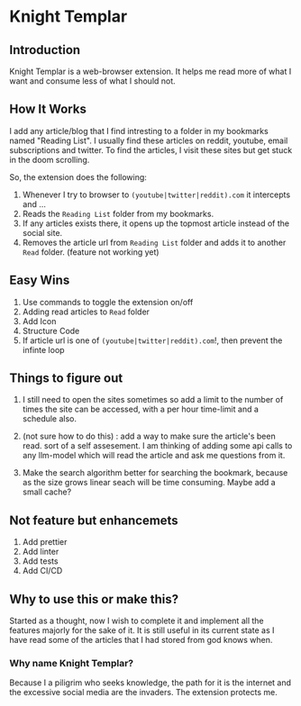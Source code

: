 # Knight Templar

## Introduction

Knight Templar is a web-browser extension.
It helps me read more of what I want and consume less of what I should not.

## How It Works

I add any article/blog that I find intresting to a folder in my bookmarks named "Reading List".
I usually find these articles on reddit, youtube, email subscriptions and twitter.
To find the articles, I visit these sites but get stuck in the doom scrolling.

So, the extension does the following:

1. Whenever I try to browser to `(youtube|twitter|reddit).com` it intercepts and ...
1. Reads the `Reading List` folder from my bookmarks.
1. If any articles exists there, it opens up the topmost article instead of the social site.
1. Removes the article url from `Reading List` folder and adds it to another `Read` folder. (feature not working yet)

## Easy Wins

1. Use commands to toggle the extension on/off
2. Adding read articles to `Read` folder
3. Add Icon
4. Structure Code
5. If article url is one of `(youtube|twitter|reddit).com`!, then prevent the infinte loop

## Things to figure out

1. I still need to open the sites sometimes so add a limit to the number of times the site can be accessed, with a per hour time-limit and a schedule also.

2. (not sure how to do this) : add a way to make sure the article's been read. sort of a self assesement. I am thinking of adding some api calls to any llm-model which will read the article and ask me questions from it.

3. Make the search algorithm better for searching the bookmark, because as the size grows linear seach will be time consuming. Maybe add a small cache?

## Not feature but enhancemets

1. Add prettier
2. Add linter
3. Add tests
4. Add CI/CD

## Why to use this or make this?

Started as a thought, now I wish to complete it and implement all the features majorly for the sake of it. It is still useful in its current state as I have read some of the articles that I had stored from god knows when.

### Why name Knight Templar?

Because I a piligrim who seeks knowledge, the path for it is the internet and the excessive social media are the invaders.
The extension protects me.